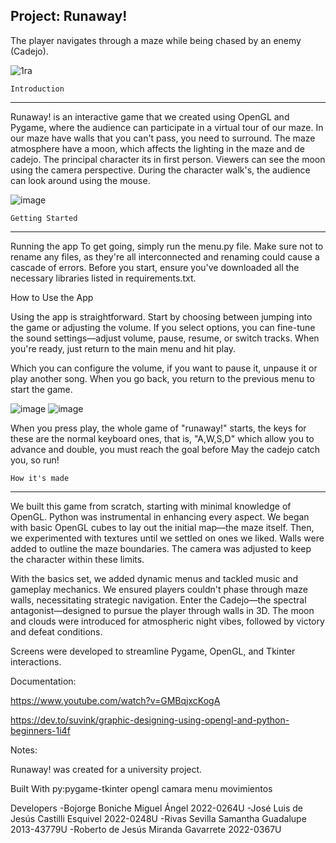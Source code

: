 Project: Runaway!
-------------------------------------------------------------------------------------

The player navigates through a maze while being chased by an enemy (Cadejo).

![1ra](https://github.com/VampSniper/ProyectoJuego/assets/110701630/3a533352-5a64-4632-9868-cb8024d29e7f)

	Introduction
-------------------------------------------------------------------------------------

Runaway! is an interactive game that we created using OpenGL and Pygame, 
where the audience can participate in a virtual tour of our maze. In our 
maze have walls that you can't pass, you need to surround. The maze atmosphere 
have a moon, which affects the lighting in the maze and de cadejo. The principal 
character its in first person. Viewers can see the moon using the camera perspective. 
During the character walk's, the audience can look around using the mouse.

![image](https://github.com/VampSniper/ProyectoJuego/assets/110701630/c0a76290-faf3-4483-a881-e90c4fb54f9d)



	Getting Started
-------------------------------------------------------------------------------------

Running the app
To get going, simply run the menu.py file. Make sure not to rename any files, as they're 
all interconnected and renaming could cause a cascade of errors. Before you start, 
ensure you've downloaded all the necessary libraries listed in requirements.txt.

How to Use the App

Using the app is straightforward. Start by choosing between jumping into the game or 
adjusting the volume. If you select options, you can fine-tune the sound settings—adjust 
volume, pause, resume, or switch tracks. When you're ready, 
just return to the main menu and hit play.

Which you can configure the volume, if you want to pause it, unpause it or play 
another song.
When you go back, you return to the previous menu to start the game.

![image](https://github.com/VampSniper/ProyectoJuego/assets/110701630/6a0fdbcc-16b4-4dc9-92b1-e104628b4355)
![image](https://github.com/VampSniper/ProyectoJuego/assets/110701630/42d6584d-979e-4c00-9313-40c836db8da4)


When you press play, the whole game of "runaway!" starts, the keys for these 
are the normal keyboard ones, that is, "A,W,S,D" which allow you to advance and 
double, you must reach the goal before May the cadejo catch you, so run!



	How it's made
-------------------------------------------------------------------------------------

We built this game from scratch, starting with minimal knowledge of OpenGL. 
Python was instrumental in enhancing every aspect. We began with basic OpenGL cubes 
to lay out the initial map—the maze itself. Then, we experimented with textures until 
we settled on ones we liked. Walls were added to outline the maze boundaries. 
The camera was adjusted to keep the character within these limits.

With the basics set, we added dynamic menus and tackled music and gameplay mechanics. 
We ensured players couldn't phase through maze walls, necessitating strategic navigation. 
Enter the Cadejo—the spectral antagonist—designed to pursue the player through walls in 3D. 
The moon and clouds were introduced for atmospheric night vibes, 
followed by victory and defeat conditions.

Screens were developed to streamline Pygame, OpenGL, and Tkinter interactions.

Documentation:

https://www.youtube.com/watch?v=GMBqjxcKogA

https://dev.to/suvink/graphic-designing-using-opengl-and-python-beginners-1i4f

Notes:

Runaway! was created for a university project.

Built With
py:pygame-tkinter
opengl
camara
menu
movimientos

Developers
-Bojorge Boniche Miguel Ángel          2022-0264U 
-José Luis de Jesús Castilli Esquivel  2022-0248U
-Rivas Sevilla Samantha Guadalupe      2013-43779U
-Roberto de Jesús Miranda Gavarrete    2022-0367U

